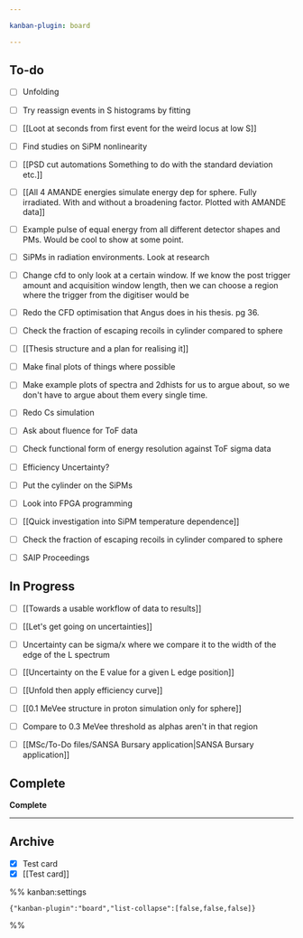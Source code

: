 ```yaml
---

kanban-plugin: board

---
```


## To-do

- [ ] Unfolding
- [ ] Try reassign events in S histograms by fitting
- [ ] [[Loot at seconds from first event for the weird locus at low S]]
- [ ] Find studies on SiPM nonlinearity
- [ ] [[PSD cut automations Something to do with the standard deviation etc.]]
- [ ] [[All 4 AMANDE energies simulate energy dep for sphere. Fully irradiated. With and without a broadening factor. Plotted with AMANDE data]]
- [ ] Example pulse of equal energy from all different detector shapes and PMs. Would be cool to show at some point.
- [ ] SiPMs in radiation environments. Look at research
- [ ] Change cfd to only look at a certain window. If we know the post trigger amount and acquisition window length, then we can choose a region where the trigger from the digitiser would be
- [ ] Redo the CFD optimisation that Angus does in his thesis. pg 36.
- [ ] Check the fraction of escaping recoils in cylinder compared to sphere
- [ ] [[Thesis structure and a plan for realising it]]
- [ ] Make final plots of things where possible
- [ ] Make example plots of spectra and 2dhists for us to argue about, so we don't have to argue about them every single time.
- [ ] Redo Cs simulation
- [ ] Ask about fluence for ToF data
- [ ] Check functional form of energy resolution against ToF sigma data
- [ ] Efficiency Uncertainty?
- [ ] Put the cylinder on the SiPMs
- [ ] Look into FPGA programming
- [ ] [[Quick investigation into SiPM temperature dependence]]
- [ ] Check the fraction of escaping recoils in cylinder compared to sphere
- [ ] SAIP Proceedings


## In Progress

- [ ] [[Towards a usable workflow of data to results]]
- [ ] [[Let's get going on uncertainties]]
- [ ] Uncertainty can be sigma/x where we compare it to the width of the edge of the L spectrum
- [ ] [[Uncertainty on the E value for a given L edge position]]
- [ ] [[Unfold then apply efficiency curve]]
- [ ] [[0.1 MeVee structure in proton simulation only for sphere]]
- [ ] Compare to 0.3 MeVee threshold as alphas aren't in that region
- [ ] [[MSc/To-Do files/SANSA Bursary application|SANSA Bursary application]]


## Complete

**Complete**


***

## Archive

- [x] Test card
- [x] [[Test card]]

%% kanban:settings
```
{"kanban-plugin":"board","list-collapse":[false,false,false]}
```
%%
